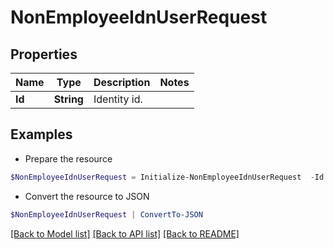 # NonEmployeeIdnUserRequest
## Properties

Name | Type | Description | Notes
------------ | ------------- | ------------- | -------------
**Id** | **String** | Identity id. | 

## Examples

- Prepare the resource
```powershell
$NonEmployeeIdnUserRequest = Initialize-NonEmployeeIdnUserRequest  -Id 2c91808570313110017040b06f344ec9
```

- Convert the resource to JSON
```powershell
$NonEmployeeIdnUserRequest | ConvertTo-JSON
```

[[Back to Model list]](../README.md#documentation-for-models) [[Back to API list]](../README.md#documentation-for-api-endpoints) [[Back to README]](../README.md)

